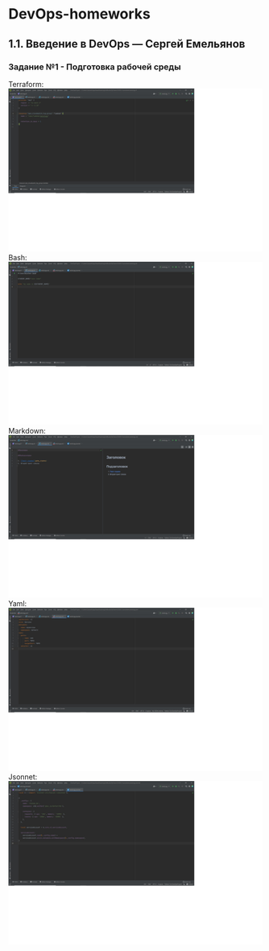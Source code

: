 # DevOps-homeworks
1.1. Введение в DevOps — Сергей Емельянов
-----------------------------------------
### Задание №1 - Подготовка рабочей среды

Terraform:
![alt text](https://github.com/Sergey81128552/DevOps-homeworks/blob/main/Terraform.jpg "Описание будет тут")
Bash:
![alt text](https://github.com/Sergey81128552/DevOps-homeworks/blob/main/Bash.jpg "Описание будет тут")
Markdown:
![alt text](https://github.com/Sergey81128552/DevOps-homeworks/blob/main/Markdown.jpg "Описанте будет тут")
Yaml:
![alt text](https://github.com/Sergey81128552/DevOps-homeworks/blob/main/Yaml.jpg "Описание будет тут")
Jsonnet:
![alt text](https://github.com/Sergey81128552/DevOps-homeworks/blob/main/Jsonnet.jpg "Описание будет тут")
